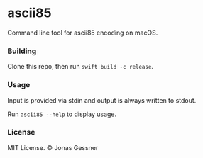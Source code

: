 # ascii85

Command line tool for ascii85 encoding on macOS.

### Building

Clone this repo, then run `swift build -c release`.

### Usage

Input is provided via stdin and output is always written to stdout.

Run `ascii85 --help` to display usage.

### License

MIT License. © Jonas Gessner